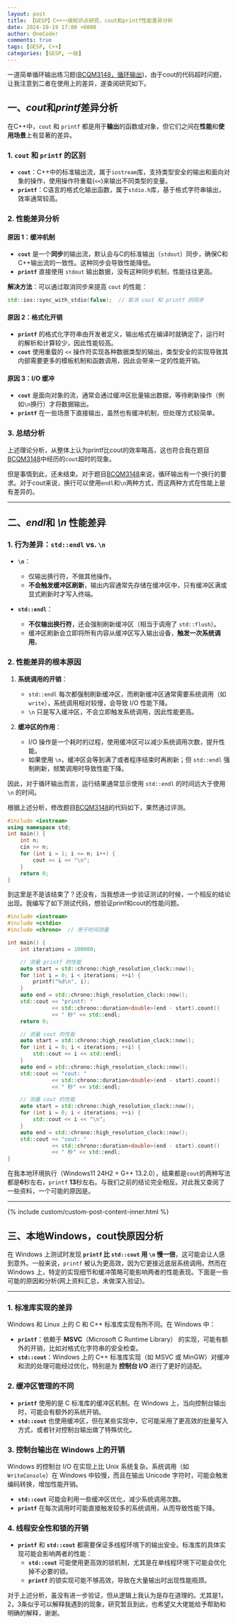 ```yaml
---
layout: post
title: 【GESP】C++一级知识点研究，cout和printf性能差异分析
date: 2024-10-19 17:00 +0800
author: OneCoder
comments: true
tags: [GESP, C++]
categories: [GESP, 一级]
---
```

一道简单循环输出练习题([BCQM3148，循环输出](https://www.coderli.com/gesp-1-bcqm3148/))，由于cout的代码超时问题，让我注意到二者在使用上的差异，遂查阅研究如下。

<!--more-->

## 一、*cout*和*printf*差异分析

在C++中，`cout` 和 `printf` 都是用于**输出**的函数或对象，但它们之间在**性能**和**使用场景**上有显著的差异。

### **1. `cout` 和 `printf` 的区别**

- **`cout`**：C++中的标准输出流，属于`iostream`库，支持类型安全的输出和面向对象的操作，使用操作符重载(`<<`)来输出不同类型的变量。
- **`printf`**：C语言的格式化输出函数，属于`stdio.h`库，基于格式字符串输出，效率通常较高。

### **2. 性能差异分析**

#### **原因 1：缓冲机制**

- **`cout`** 是一个**同步**的输出流，默认会与C的标准输出（`stdout`）同步，确保C和C++输出流的一致性。这种同步会导致性能降低。
- **`printf`** 直接使用 `stdout` 输出数据，没有这种同步机制，性能往往更高。

**解决方法**：可以通过取消同步来提高 `cout` 的性能：

```cpp
std::ios::sync_with_stdio(false);  // 取消 cout 和 printf 的同步
```

#### **原因 2：格式化开销**

- **`printf`** 的格式化字符串由开发者定义，输出格式在编译时就确定了，运行时的解析和计算较少，因此性能较高。
- **`cout`** 使用重载的 `<<` 操作符实现各种数据类型的输出，类型安全的实现导致其内部需要更多的模板机制和函数调用，因此会带来一定的性能开销。

#### **原因 3：I/O 缓冲**

- **`cout`** 是面向对象的流，通常会通过缓冲区批量输出数据，等待刷新操作（例如`\n`换行）才将数据输出。  
- **`printf`** 在一些场景下直接输出，虽然也有缓冲机制，但处理方式较简单。

### **3. 总结分析**

上述理论分析，从整体上认为printf比cout的效率略高，这也符合我在题目[BCQM3148](https://www.coderli.com/gesp-1-bcqm3148/)中经历的`cout`超时的现象。

但是事情到此，还未结束。对于题目[BCQM3148](https://www.coderli.com/gesp-1-bcqm3148/)来说，循环输出有一个换行的要求。对于cout来说，换行可以使用`endl`和`\n`两种方式，而这两种方式在性能上是有差异的。

---

## 二、*endl*和 *\n* 性能差异

### 1. **行为差异：`std::endl` vs. `\n`**

- **`\n`**：
  - 仅输出换行符，不做其他操作。
  - **不会触发缓冲区刷新**，输出内容通常先存储在缓冲区中，只有缓冲区满或显式刷新时才写入终端。

- **`std::endl`**：
  - **不仅输出换行符**，还会强制刷新缓冲区（相当于调用了 `std::flush`）。
  - 缓冲区刷新会立即将所有内容从缓冲区写入输出设备，**触发一次系统调用**。

### 2. **性能差异的根本原因**

1. **系统调用的开销**：
   - `std::endl` 每次都强制刷新缓冲区，而刷新缓冲区通常需要系统调用（如 `write`），系统调用相对较慢，会导致 I/O 性能下降。
   - `\n` 只是写入缓冲区，不会立即触发系统调用，因此性能更高。

2. **缓冲区的作用**：
   - I/O 操作是一个耗时的过程，使用缓冲区可以减少系统调用次数，提升性能。
   - 如果使用 `\n`，缓冲区会等到满了或者程序结束时再刷新；但 `std::endl` 强制刷新，频繁调用时导致性能下降。

因此，对于循环输出而言，运行结果通常显示使用 `std::endl` 的时间远大于使用 `\n` 的时间。

根据上述分析，修改题目[BCQM3148](https://www.coderli.com/gesp-1-bcqm3148/)的代码如下，果然通过评测。

```cpp
#include <iostream>
using namespace std;
int main() {
    int n;
    cin >> n;
    for (int i = 1; i <= n; i++) {
        cout << i << "\n";
    }
    return 0;
}
```

到这里是不是该结束了？还没有，当我想进一步验证测试的时候，一个相反的结论出现。我编写了如下测试代码，想验证prinf和cout的性能问题。

```cpp
#include <iostream>
#include <cstdio>
#include <chrono>  // 用于时间测量

int main() {
    int iterations = 100000;

    // 测量 printf 的性能
    auto start = std::chrono::high_resolution_clock::now();
    for (int i = 0; i < iterations; ++i) {
        printf("%d\n", i);
    }
    auto end = std::chrono::high_resolution_clock::now();
    std::cout << "printf: "
              << std::chrono::duration<double>(end - start).count()
              << " 秒" << std::endl;
    return 0;

    // 测量 cout 的性能
    auto start = std::chrono::high_resolution_clock::now();
    for (int i = 0; i < iterations; ++i) {
        std::cout << i << std::endl;
    }
    auto end = std::chrono::high_resolution_clock::now();
    std::cout << "cout: "
              << std::chrono::duration<double>(end - start).count()
              << " 秒" << std::endl;

    // 测量 cout 的性能
    auto start = std::chrono::high_resolution_clock::now();
    for (int i = 0; i < iterations; ++i) {
        std::cout << i << "\n";
    }
    auto end = std::chrono::high_resolution_clock::now();
    std::cout << "cout: "
              << std::chrono::duration<double>(end - start).count()
              << " 秒" << std::endl;
}
```

在我本地环境执行（Windows11 24H2 + G++ 13.2.0），结果都是`cout`的两种写法都是**6**秒左右，`printf` **13**秒左右。与我们之前的结论完全相反。对此我又查阅了一些资料，一个可能的原因是。

---

{% include custom/custom-post-content-inner.html %}

## 三、本地Windows，cout快原因分析

在 Windows 上测试时发现 **`printf` 比 `std::cout` 用 `\n` 慢一倍**，这可能会让人感到意外。一般来说，`printf` 被认为更高效，因为它更接近底层系统调用。然而在 Windows 上，特定的实现细节和缓冲策略可能影响两者的性能表现。下面是一些可能的原因和分析(网上资料汇总，未做深入验证)。

---

### 1. **标准库实现的差异**

Windows 和 Linux 上的 C 和 C++ 标准库实现有所不同。在 Windows 中：

- **`printf`**：依赖于 **MSVC**（Microsoft C Runtime Library） 的实现，可能有额外的开销，比如对格式化字符串的安全检查。
- **`std::cout`**：Windows 上的 C++ 标准库实现（如 MSVC 或 MinGW）对缓冲和流的处理可能经过优化，特别是为 **控制台 I/O** 进行了更好的适配。

### 2. **缓冲区管理的不同**

- **`printf`** 使用的是 C 标准库的缓冲区机制。在 Windows 上，当向控制台输出时，可能会有额外的系统开销。
- **`std::cout`** 也使用缓冲区，但在某些实现中，它可能采用了更高效的批量写入方式，或者针对控制台输出做了特殊优化。

### 3. **控制台输出在 Windows 上的开销**

Windows 的控制台 I/O 在实现上比 Unix 系统复杂。系统调用（如 `WriteConsole`）在 Windows 中较慢，而且在输出 Unicode 字符时，可能会触发编码转换，增加性能开销。

- **`std::cout`** 可能会利用一些缓冲区优化，减少系统调用次数。
- **`printf`** 在每次调用时可能直接触发较多的系统调用，从而导致性能下降。

### 4. **线程安全性和锁的开销**

- **`printf`** 和 **`std::cout`** 都需要保证多线程环境下的输出安全。标准库的具体实现可能会影响两者的性能：
  - **`std::cout`** 可能使用更高效的锁机制，尤其是在单线程环境下可能会优化掉不必要的锁。
  - **`printf`** 的锁实现可能不够高效，导致在大量输出时出现性能瓶颈。

对于上述分析，虽没有进一步验证，但从逻辑上我认为是存在道理的。尤其是1，2，3条似乎可以解释我遇到的现象，研究暂且到此，也希望又大佬能给予帮助和明确的解释，谢谢。
